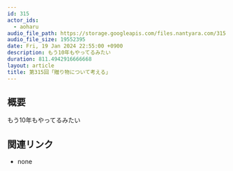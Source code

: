 ```yaml
---
id: 315
actor_ids:
  - aoharu
audio_file_path: https://storage.googleapis.com/files.nantyara.com/315.mp3
audio_file_size: 19552395
date: Fri, 19 Jan 2024 22:55:00 +0900
description: もう10年もやってるみたい
duration: 811.4942916666668
layout: article
title: 第315回「贈り物について考える」
---
```

## 概要

もう10年もやってるみたい

## 関連リンク

* none
